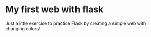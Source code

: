 # My first web with flask

Just a little exercise to practice Flask by creating a simple web with changing colors!